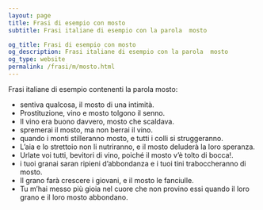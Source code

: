 ```yaml
---
layout: page
title: Frasi di esempio con mosto 
subtitle: Frasi italiane di esempio con la parola  mosto

og_title: Frasi di esempio con mosto 
og_description: Frasi italiane di esempio con la parola  mosto
og_type: website
permalink: /frasi/m/mosto.html
---
```


Frasi italiane di esempio contenenti la parola mosto:


- sentiva qualcosa, il mosto di una intimità.
- Prostituzione, vino e mosto tolgono il senno.
- Il vino era buono davvero, mosto che scaldava.
- spremerai il mosto, ma non berrai il vino.
- quando i monti stilleranno mosto, e tutti i colli si struggeranno.
- L’aia e lo strettoio non li nutriranno, e il mosto deluderà la loro speranza.
- Urlate voi tutti, bevitori di vino, poiché il mosto v’è tolto di bocca!.
- i tuoi granai saran ripieni d’abbondanza e i tuoi tini traboccheranno di mosto.
- Il grano farà crescere i giovani, e il mosto le fanciulle.
- Tu m’hai messo più gioia nel cuore che non provino essi quando il loro grano e il loro mosto abbondano.
